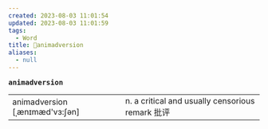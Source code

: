 ```yaml
---
created: 2023-08-03 11:01:54
updated: 2023-08-03 11:01:59
tags:
  - Word
title: 📖animadversion
aliases:
  - null
---
```


<pre><strong>animadversion</strong></pre>
|   |   |
|---|---|
|animadversion [ˌænɪmæd'vɜ:ʃən]|n. a critical and usually censorious remark 批评|
